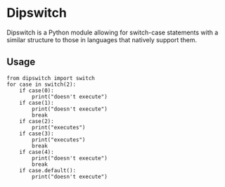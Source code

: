 # Dipswitch

Dipswitch is a Python module allowing for switch-case statements with a
similar structure to those in languages that natively support them.

## Usage

```
from dipswitch import switch
for case in switch(2):
	if case(0):
		print("doesn't execute")
	if case(1):
		print("doesn't execute")
		break
	if case(2):
		print("executes")
	if case(3):
		print("executes")
		break
	if case(4):
		print("doesn't execute")
		break
	if case.default():
		print("doesn't execute")
```


